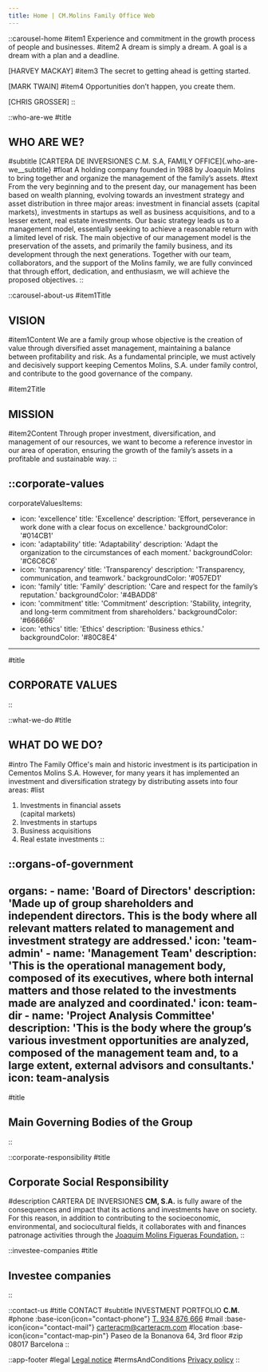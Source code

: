 ```yaml
---
title: Home | CM.Molins Family Office Web
---
```


::carousel-home
#item1
  Experience and commitment in the growth process of people and businesses.
#item2
  A dream is simply a dream. A goal is a dream with a plan and a deadline.

  [HARVEY MACKAY]
#item3
  The secret to getting ahead is getting started.

  [MARK TWAIN]
#item4
  Opportunities don’t happen, you create them.

  [CHRIS GROSSER]
::

::who-are-we
#title
  ## WHO ARE WE?
#subtitle
  [CARTERA DE INVERSIONES C.M. S.A, FAMILY OFFICE]{.who-are-we__subtitle}
#float
  A holding company founded in 1988 by Joaquín Molins to bring together and organize the management of the family’s assets.
#text
  From the very beginning and to the present day, our management has been based on wealth planning, evolving towards an investment strategy and asset distribution in three major areas: investment in financial assets (capital markets), investments in startups as well as business acquisitions, and to a lesser extent, real estate investments. Our basic strategy leads us to a management model, essentially seeking to achieve a reasonable return with a limited level of risk. The main objective of our management model is the preservation of the assets, and primarily the family business, and its development through the next generations. Together with our team, collaborators, and the support of the Molins family, we are fully convinced that through effort, dedication, and enthusiasm, we will achieve the proposed objectives.
::

::carousel-about-us
#item1Title
  ## VISION
#item1Content
  We are a family group whose objective is the creation of value through diversified asset management, maintaining a balance between profitability and risk. As a fundamental principle, we must actively and decisively support keeping Cementos Molins, S.A. under family control, and contribute to the good governance of the company.

#item2Title
  ## MISSION
#item2Content
  Through proper investment, diversification, and management of our resources, we want to become a reference investor in our area of operation, ensuring the growth of the family’s assets in a profitable and sustainable way.
::

::corporate-values
---
corporateValuesItems:
  - icon: 'excellence'
    title: 'Excellence'
    description: 'Effort, perseverance in work done with a clear focus on excellence.'
    backgroundColor: '#014CB1'
  - icon: 'adaptability'
    title: 'Adaptability'
    description: 'Adapt the organization to the circumstances of each moment.'
    backgroundColor: '#C6C6C6'
  - icon: 'transparency'
    title: 'Transparency'
    description: 'Transparency, communication, and teamwork.'
    backgroundColor: '#057ED1'
  - icon: 'family'
    title: 'Family'
    description: 'Care and respect for the family’s reputation.'
    backgroundColor: '#4BADD8'
  - icon: 'commitment'
    title: 'Commitment'
    description: 'Stability, integrity, and long-term commitment from shareholders.'
    backgroundColor: '#666666'
  - icon: 'ethics'
    title: 'Ethics'
    description: 'Business ethics.'
    backgroundColor: '#80C8E4'
---
#title
  ## CORPORATE VALUES
::

::what-we-do
#title
  ## WHAT DO WE DO?
#intro
  The Family Office's main and historic investment is its participation in Cementos Molins S.A. However, for many years it has implemented an investment and diversification strategy by distributing assets into four areas:
#list
  1. Investments in financial assets<br>(capital markets)
  2. Investments in startups
  3. Business acquisitions
  4. Real estate investments
::

::organs-of-government
---
  organs:
    - name: 'Board of Directors'
      description: 'Made up of group shareholders and independent directors. This is the body where all relevant matters related to management and investment strategy are addressed.'
      icon: 'team-admin'
    - name: 'Management Team'
      description: 'This is the operational management body, composed of its executives, where both internal matters and those related to the investments made are analyzed and coordinated.'
      icon: team-dir
    - name: 'Project Analysis Committee'
      description: 'This is the body where the group’s various investment opportunities are analyzed, composed of the management team and, to a large extent, external advisors and consultants.'
      icon: team-analysis
---
#title
  ## Main Governing Bodies of the Group
::

::corporate-responsibility
#title
  ## Corporate Social Responsibility
#description
  CARTERA DE INVERSIONES **CM, S.A.** is fully aware of the consequences and impact that its actions and investments have on society. For this reason, in addition to contributing to the socioeconomic, environmental, and sociocultural fields, it collaborates with and finances patronage activities through the [Joaquim Molins Figueras Foundation.](http://www.joaquimmolinsfigueras.org/)
::

::investee-companies
#title
  ## Investee companies
::

::contact-us
#title
  CONTACT
#subtitle
  INVESTMENT PORTFOLIO **C.M.**
#phone
  :base-icon{icon="contact-phone"} [T. 934 876 666](tel:+34934121300)
#mail
  :base-icon{icon="contact-mail"} [carteracm@carteracm.com](mailto:carteracm@carteracm.com)
#location
  :base-icon{icon="contact-map-pin"} Paseo de la Bonanova 64, 3rd floor
#zip
  08017 Barcelona
::

::app-footer
#legal
  [Legal notice](/en/legal)
#termsAndConditions
  [Privacy policy](/en/privacy)
::
